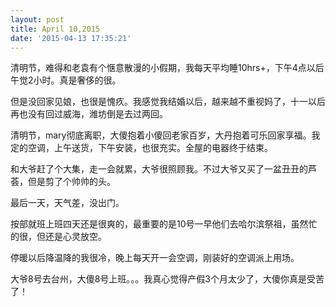 ```yaml
---
layout: post
title: April 10,2015
date: '2015-04-13 17:35:21'
---
```



清明节，难得和老袁有个惬意散漫的小假期，我每天平均睡10hrs+，下午4点以后午觉2小时。真是奢侈的很。

但是没回家见娘，也很是愧疚。我感觉我结婚以后，越来越不重视妈了，十一以后再也没有回过威海，潍坊倒是去过两回。

清明节，mary彻底离职，大傻抱着小傻回老家百岁，大丹抱着可乐回家享福。我定的空调，上午送货，下午安装，也很充实。全屋的电器终于结束。

和大爷赶了个大集，走一会就累，大爷很照顾我。不过大爷又买了一盆丑丑的芦荟，但是剪了个帅帅的头。

最后一天，天气差，没出门。

按部就班上班四天还是很爽的，最重要的是10号一早他们去哈尔滨祭祖，虽然忙的很，但还是心灵放空。

停暖以后降温降的我很冷，晚上每天开一会空调，刚装好的空调派上用场。

大爷8号去台州，大傻8号上班。。。我真心觉得产假3个月太少了，大傻你真是受苦了！


